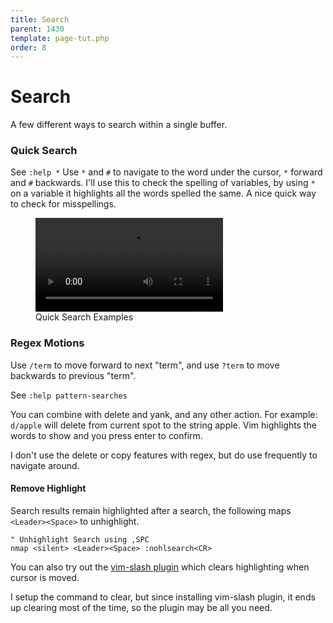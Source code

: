```yaml
---
title: Search
parent: 1430
template: page-tut.php
order: 8
---
```


# Search

A few different ways to search within a single buffer.


### Quick Search

<span class="sidenote">See `:help *`</span>
Use `*` and `#` to navigate to the word under the cursor, `*` forward and `#` backwards. I'll use this to check the spelling of variables, by using `*` on a variable it highlights all the words spelled the same. A nice quick way to check for misspellings.

<!-- wp:video {"autoplay":false,"id":1332,"loop":false,"muted":false,"src":"https://mkaz.blog/wp-content/uploads/2019/03/vim-star-nav.mp4"} -->
<figure class="wp-block-video"><video controls src="https://mkaz.blog/wp-content/uploads/2019/03/vim-star-nav.mp4"></video><figcaption>Quick Search Examples</figcaption></figure>
<!-- /wp:video -->



### Regex Motions

Use `/term` to move forward to next "term", and use `?term` to move backwards to previous "term".

<span class="sidenote">See `:help pattern-searches`</span>

You can combine with delete and yank, and any other action. For example: `d/apple` will delete from current spot to the string apple. Vim highlights the words to show and you press enter to confirm.

I don't use the delete or copy features with regex, but do use frequently to navigate around.

#### Remove Highlight

Search results remain highlighted after a search, the following maps `<Leader><Space>` to unhighlight.

```
" Unhighlight Search using ,SPC
nmap <silent> <Leader><Space> :nohlsearch<CR>
```

You can also try out the [vim-slash plugin](https://github.com/junegunn/vim-slash) which clears highlighting when cursor is moved.

I setup the command to clear, but since installing vim-slash plugin, it ends up clearing most of the time, so the plugin may be all you need.
